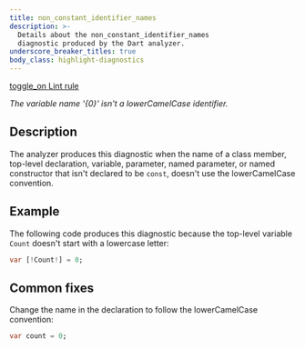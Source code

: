 ```yaml
---
title: non_constant_identifier_names
description: >-
  Details about the non_constant_identifier_names
  diagnostic produced by the Dart analyzer.
underscore_breaker_titles: true
body_class: highlight-diagnostics
---
```


<div class="tags">
  <a class="tag-label"
      href="/tools/linter-rules/non_constant_identifier_names"
      title="Learn about the lint rule that enables this diagnostic."
      aria-label="Learn about the lint rule that enables this diagnostic."
      target="_blank">
    <span class="material-symbols" aria-hidden="true">toggle_on</span>
    <span>Lint rule</span>
  </a>
</div>

_The variable name '{0}' isn't a lowerCamelCase identifier._

## Description

The analyzer produces this diagnostic when the name of a class member,
top-level declaration, variable, parameter, named parameter, or named
constructor that isn't declared to be `const`, doesn't use the
lowerCamelCase convention.

## Example

The following code produces this diagnostic because the top-level variable
`Count` doesn't start with a lowercase letter:

```dart
var [!Count!] = 0;
```

## Common fixes

Change the name in the declaration to follow the lowerCamelCase
convention:

```dart
var count = 0;
```

